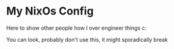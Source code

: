 # My NixOs Config

Here to show other people how I over engineer things c:

You can look, probably don't use this, it might sporadically break
